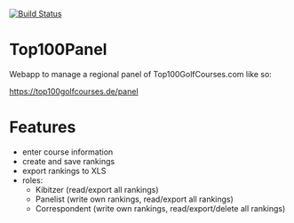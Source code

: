 [![Build Status](https://travis-ci.org/realulim/Top100Panel.svg?branch=master)](https://travis-ci.org/realulim/Top100Panel)

Top100Panel
===========

Webapp to manage a regional panel of Top100GolfCourses.com like so:

https://top100golfcourses.de/panel

Features
========
- enter course information
- create and save rankings
- export rankings to XLS
- roles:
  - Kibitzer (read/export all rankings)
  - Panelist (write own rankings, read/export all rankings)
  - Correspondent (write own rankings, read/export/delete all rankings)
